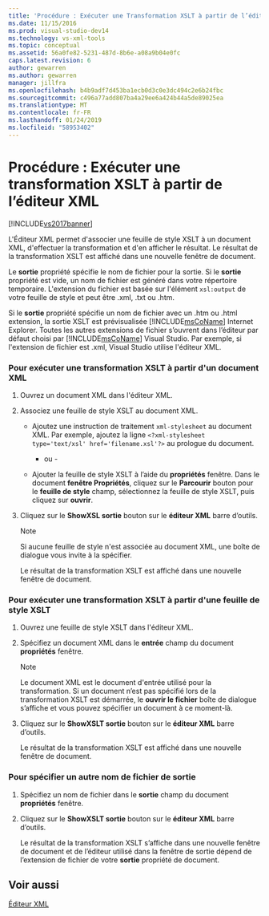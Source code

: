 ```yaml
---
title: 'Procédure : Exécuter une Transformation XSLT à partir de l’éditeur XML | Microsoft Docs'
ms.date: 11/15/2016
ms.prod: visual-studio-dev14
ms.technology: vs-xml-tools
ms.topic: conceptual
ms.assetid: 56a0fe82-5231-487d-8b6e-a08a9b04e0fc
caps.latest.revision: 6
author: gewarren
ms.author: gewarren
manager: jillfra
ms.openlocfilehash: b4b9adf7d453ba1ecb0d3c0e3dc494c2e6b24fbc
ms.sourcegitcommit: c496a77add807ba4a29ee6a424b44a5de89025ea
ms.translationtype: MT
ms.contentlocale: fr-FR
ms.lasthandoff: 01/24/2019
ms.locfileid: "58953402"
---
```

# <a name="how-to-execute-an-xslt-transformation-from-the-xml-editor"></a>Procédure : Exécuter une transformation XSLT à partir de l’éditeur XML
[!INCLUDE[vs2017banner](../includes/vs2017banner.md)]

  
L'Éditeur XML permet d'associer une feuille de style XSLT à un document XML, d'effectuer la transformation et d'en afficher le résultat. Le résultat de la transformation XSLT est affiché dans une nouvelle fenêtre de document.  
  
 Le **sortie** propriété spécifie le nom de fichier pour la sortie. Si le **sortie** propriété est vide, un nom de fichier est généré dans votre répertoire temporaire. L'extension du fichier est basée sur l'élément `xsl:output` de votre feuille de style et peut être .xml, .txt ou .htm.  
  
 Si le **sortie** propriété spécifie un nom de fichier avec un .htm ou .html extension, la sortie XSLT est prévisualisée [!INCLUDE[msCoName](../includes/msconame-md.md)] Internet Explorer. Toutes les autres extensions de fichier s’ouvrent dans l’éditeur par défaut choisi par [!INCLUDE[msCoName](../includes/msconame-md.md)] Visual Studio. Par exemple, si l'extension de fichier est .xml, Visual Studio utilise l'éditeur XML.  
  
### <a name="to-execute-an-xslt-transformation-from-an-xml-document"></a>Pour exécuter une transformation XSLT à partir d'un document XML  
  
1.  Ouvrez un document XML dans l'éditeur XML.  
  
2.  Associez une feuille de style XSLT au document XML.  
  
    -   Ajoutez une instruction de traitement `xml-stylesheet` au document XML. Par exemple, ajoutez la ligne `<?xml-stylesheet type='text/xsl' href='filename.xsl'?>` au prologue du document.  
  
         - ou -  
  
    -   Ajouter la feuille de style XSLT à l’aide du **propriétés** fenêtre. Dans le document **fenêtre Propriétés**, cliquez sur le **Parcourir** bouton pour le **feuille de style** champ, sélectionnez la feuille de style XSLT, puis cliquez sur **ouvrir**.  
  
3.  Cliquez sur le **ShowXSL sortie** bouton sur le **éditeur XML** barre d’outils.  
  
    > [!NOTE]
    >  Si aucune feuille de style n'est associée au document XML, une boîte de dialogue vous invite à la spécifier.  
    >   
    >  Le résultat de la transformation XSLT est affiché dans une nouvelle fenêtre de document.  
  
### <a name="to-execute-an-xslt-transformation-from-an-xslt-style-sheet"></a>Pour exécuter une transformation XSLT à partir d'une feuille de style XSLT  
  
1.  Ouvrez une feuille de style XSLT dans l'éditeur XML.  
  
2.  Spécifiez un document XML dans le **entrée** champ du document **propriétés** fenêtre.  
  
    > [!NOTE]
    >  Le document XML est le document d'entrée utilisé pour la transformation. Si un document n’est pas spécifié lors de la transformation XSLT est démarrée, le **ouvrir le fichier** boîte de dialogue s’affiche et vous pouvez spécifier un document à ce moment-là.  
  
3.  Cliquez sur le **ShowXSLT sortie** bouton sur le **éditeur XML** barre d’outils.  
  
     Le résultat de la transformation XSLT est affiché dans une nouvelle fenêtre de document.  
  
### <a name="to-provide-a-different-output-file-name"></a>Pour spécifier un autre nom de fichier de sortie  
  
1.  Spécifiez un nom de fichier dans le **sortie** champ du document **propriétés** fenêtre.  
  
2.  Cliquez sur le **ShowXSLT sortie** bouton sur le **éditeur XML** barre d’outils.  
  
     Le résultat de la transformation XSLT s’affiche dans une nouvelle fenêtre de document et de l’éditeur utilisé dans la fenêtre de sortie dépend de l’extension de fichier de votre **sortie** propriété de document.  
  
## <a name="see-also"></a>Voir aussi  
 [Éditeur XML](../xml-tools/xml-editor.md)
